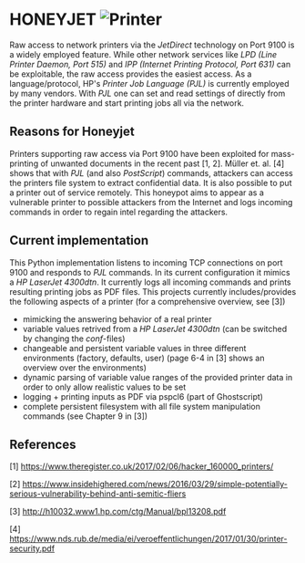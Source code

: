 # HONEYJET ![Printer](https://upload.wikimedia.org/wikipedia/commons/2/23/Printer.svg "Logo Title Text 1")

Raw access to network printers via the *JetDirect* technology on Port 9100 is a widely employed feature. While other network services like *LPD (Line Printer Daemon, Port 515)* and *IPP (Internet Printing Protocol, Port 631)* can be exploitable, the raw access provides the easiest access. As a language/protocol, HP's *Printer Job Language (PJL)* is currently employed by many vendors. With *PJL* one can set and read settings of directly from the printer hardware and start printing jobs all via the network.

## Reasons for Honeyjet
Printers supporting raw access via Port 9100 have been exploited for mass-printing of unwanted documents in the recent past [1, 2].
Müller et. al. [4] shows that with *PJL* (and also *PostScript*) commands, attackers can access the printers file system to extract confidential data. It is also possible to put a printer out of service remotely. This honeypot aims to appear as a vulnerable printer to possible attackers from the Internet and logs incoming commands in order to regain intel regarding the attackers.

## Current implementation
This Python implementation listens to incoming TCP connections on port 9100 and responds to *PJL* commands. In its current configuration it mimics a _HP LaserJet 4300dtn_. It currently logs all incoming commands and  prints resulting printing jobs as PDF files.
This projects currently includes/provides the following aspects of a printer (for a comprehensive overview, see [3])

* mimicking the answering behavior of a real printer
* variable values retrived from a  _HP LaserJet 4300dtn_ (can be switched by changing the *conf*-files)
* changeable and persistent variable values in three different environments (factory, defaults, user) (page 6-4 in [3] shows an overview over the environments)
* dynamic parsing of variable value ranges of the provided printer data in order to only allow realistic values to be set
* logging + printing inputs as PDF via pspcl6 (part of Ghostscript)
* complete persistent filesystem with all file system manipulation commands (see Chapter 9 in [3])

## References
[1] https://www.theregister.co.uk/2017/02/06/hacker_160000_printers/

[2] https://www.insidehighered.com/news/2016/03/29/simple-potentially-serious-vulnerability-behind-anti-semitic-fliers

[3] http://h10032.www1.hp.com/ctg/Manual/bpl13208.pdf

[4] https://www.nds.rub.de/media/ei/veroeffentlichungen/2017/01/30/printer-security.pdf